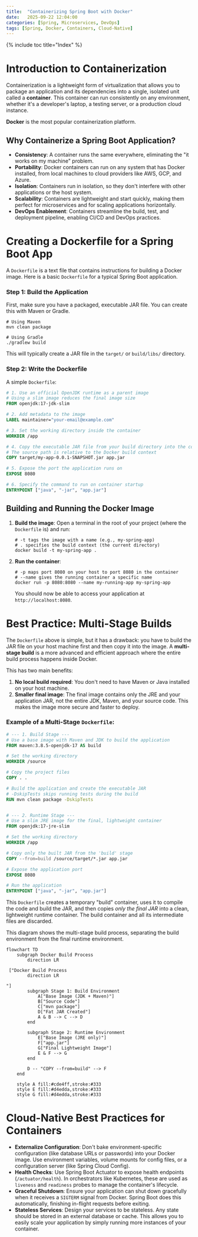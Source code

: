 ```yaml
---
title:  "Containerizing Spring Boot with Docker"
date:   2025-09-22 12:04:00
categories: [Spring, Microservices, DevOps]
tags: [Spring, Docker, Containers, Cloud-Native]
---
```


{% include toc title="Index" %}

# Introduction to Containerization

Containerization is a lightweight form of virtualization that allows you to package an application and its dependencies into a single, isolated unit called a **container**. This container can run consistently on any environment, whether it's a developer's laptop, a testing server, or a production cloud instance.

**Docker** is the most popular containerization platform.

## Why Containerize a Spring Boot Application?

- **Consistency**: A container runs the same everywhere, eliminating the "it works on my machine" problem.
- **Portability**: Docker containers can run on any system that has Docker installed, from local machines to cloud providers like AWS, GCP, and Azure.
- **Isolation**: Containers run in isolation, so they don't interfere with other applications or the host system.
- **Scalability**: Containers are lightweight and start quickly, making them perfect for microservices and for scaling applications horizontally.
- **DevOps Enablement**: Containers streamline the build, test, and deployment pipeline, enabling CI/CD and DevOps practices.

# Creating a Dockerfile for a Spring Boot App

A `Dockerfile` is a text file that contains instructions for building a Docker image. Here is a basic `Dockerfile` for a typical Spring Boot application.

### Step 1: Build the Application
First, make sure you have a packaged, executable JAR file. You can create this with Maven or Gradle.
```shell
# Using Maven
mvn clean package

# Using Gradle
./gradlew build
```
This will typically create a JAR file in the `target/` or `build/libs/` directory.

### Step 2: Write the Dockerfile

A simple `Dockerfile`:

```dockerfile
# 1. Use an official OpenJDK runtime as a parent image
# Using a slim image reduces the final image size
FROM openjdk:17-jdk-slim

# 2. Add metadata to the image
LABEL maintainer="your-email@example.com"

# 3. Set the working directory inside the container
WORKDIR /app

# 4. Copy the executable JAR file from your build directory into the container
# The source path is relative to the Docker build context
COPY target/my-app-0.0.1-SNAPSHOT.jar app.jar

# 5. Expose the port the application runs on
EXPOSE 8080

# 6. Specify the command to run on container startup
ENTRYPOINT ["java", "-jar", "app.jar"]
```

## Building and Running the Docker Image

1.  **Build the image**:
    Open a terminal in the root of your project (where the `Dockerfile` is) and run:
    ```shell
    # -t tags the image with a name (e.g., my-spring-app)
    # . specifies the build context (the current directory)
    docker build -t my-spring-app .
    ```

2.  **Run the container**:
    ```shell
    # -p maps port 8080 on your host to port 8080 in the container
    # --name gives the running container a specific name
    docker run -p 8080:8080 --name my-running-app my-spring-app
    ```
    You should now be able to access your application at `http://localhost:8080`.

# Best Practice: Multi-Stage Builds

The `Dockerfile` above is simple, but it has a drawback: you have to build the JAR file on your host machine first and then copy it into the image. A **multi-stage build** is a more advanced and efficient approach where the entire build process happens inside Docker.

This has two main benefits:
1.  **No local build required**: You don't need to have Maven or Java installed on your host machine.
2.  **Smaller final image**: The final image contains only the JRE and your application JAR, not the entire JDK, Maven, and your source code. This makes the image more secure and faster to deploy.

### Example of a Multi-Stage `Dockerfile`:

```dockerfile
# --- 1. Build Stage ---
# Use a base image with Maven and JDK to build the application
FROM maven:3.8.5-openjdk-17 AS build

# Set the working directory
WORKDIR /source

# Copy the project files
COPY . .

# Build the application and create the executable JAR
# -DskipTests skips running tests during the build
RUN mvn clean package -DskipTests


# --- 2. Runtime Stage ---
# Use a slim JRE image for the final, lightweight container
FROM openjdk:17-jre-slim

# Set the working directory
WORKDIR /app

# Copy only the built JAR from the 'build' stage
COPY --from=build /source/target/*.jar app.jar

# Expose the application port
EXPOSE 8080

# Run the application
ENTRYPOINT ["java", "-jar", "app.jar"]
```

This `Dockerfile` creates a temporary "build" container, uses it to compile the code and build the JAR, and then copies *only the final JAR* into a clean, lightweight runtime container. The build container and all its intermediate files are discarded.

This diagram shows the multi-stage build process, separating the build environment from the final runtime environment.

```mermaid
flowchart TD
    subgraph Docker Build Process
        direction LR
         ["Docker Build Process
        direction LR
        "]
        subgraph Stage 1: Build Environment
            A["Base Image (JDK + Maven)"]
            B["Source Code"]
            C["mvn package"]
            D["Fat JAR Created"]
            A & B --> C --> D
        end

        subgraph Stage 2: Runtime Environment
            E["Base Image (JRE only)"]
            F["app.jar"]
            G["Final Lightweight Image"]
            E & F --> G
        end

        D -- "COPY --from=build" --> F
    end

    style A fill:#cde4ff,stroke:#333
    style E fill:#d4edda,stroke:#333
    style G fill:#d4edda,stroke:#333
```

# Cloud-Native Best Practices for Containers

- **Externalize Configuration**: Don't bake environment-specific configuration (like database URLs or passwords) into your Docker image. Use environment variables, volume mounts for config files, or a configuration server (like Spring Cloud Config).
- **Health Checks**: Use Spring Boot Actuator to expose health endpoints (`/actuator/health`). In orchestrators like Kubernetes, these are used as `liveness` and `readiness` probes to manage the container's lifecycle.
- **Graceful Shutdown**: Ensure your application can shut down gracefully when it receives a `SIGTERM` signal from Docker. Spring Boot does this automatically, finishing in-flight requests before exiting.
- **Stateless Services**: Design your services to be stateless. Any state should be stored in an external database or cache. This allows you to easily scale your application by simply running more instances of your container.

